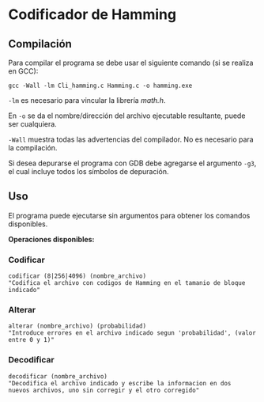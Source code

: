 # Codificador de Hamming
## Compilación

Para compilar el programa se debe usar el siguiente comando (si se realiza en GCC):

```
gcc -Wall -lm Cli_hamming.c Hamming.c -o hamming.exe
```

`-lm` es necesario para vincular la librería *math.h*.

En `-o` se da el nombre/dirección del archivo ejecutable resultante, puede ser cualquiera.

`-Wall` muestra todas las advertencias del compilador. No es necesario para la compilación.

Si desea depurarse el programa con GDB debe agregarse el argumento `-g3`, el cual incluye todos los símbolos de depuración.

## Uso

El programa puede ejecutarse sin argumentos para obtener los comandos disponibles.

**Operaciones disponibles:**

### Codificar
	codificar (8|256|4096) (nombre_archivo)
	"Codifica el archivo con codigos de Hamming en el tamanio de bloque indicado"

### Alterar
	alterar (nombre_archivo) (probabilidad)
	"Introduce errores en el archivo indicado segun 'probabilidad', (valor entre 0 y 1)"

### Decodificar
	decodificar (nombre_archivo)
	"Decodifica el archivo indicado y escribe la informacion en dos
	nuevos archivos, uno sin corregir y el otro corregido"
